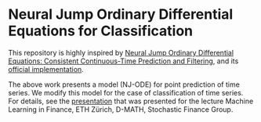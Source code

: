 # Neural Jump Ordinary Differential Equations for Classification

This repository is highly inspired by
[Neural Jump Ordinary Differential Equations: Consistent Continuous-Time Prediction and Filtering](https://openreview.net/forum?id=JFKR3WqwyXR),
and its [official implementation](https://github.com/HerreraKrachTeichmann/NJODE).

The above work presents a model (NJ-ODE) for point prediction of time series. We modify this model for the case of classification of time series. For details, see the [presentation](https://documentcloud.adobe.com/link/review?uri=urn:aaid:scds:US:a64353d4-3122-458b-a115-96e2d2ea64a3) that was presented for the lecture Machine Learning in Finance, ETH Zürich, D-MATH, Stochastic Finance Group. 
